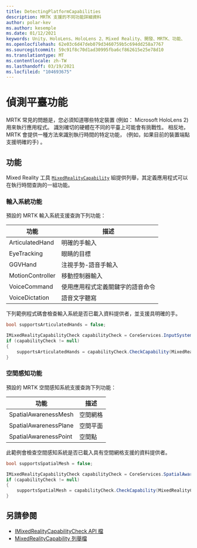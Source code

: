 ```yaml
---
title: DetectingPlatformCapabilities
description: MRTK 支援的不同功能詳細資料
author: polar-kev
ms.author: kesemple
ms.date: 01/12/2021
keywords: Unity、HoloLens、HoloLens 2、Mixed Reality、開發、MRTK、功能、
ms.openlocfilehash: 62e03c6d47deb079d3460759b5c694dd258a7767
ms.sourcegitcommit: 59c91f8c70d1ad30995fba6cf862615e25e78d10
ms.translationtype: MT
ms.contentlocale: zh-TW
ms.lasthandoff: 03/19/2021
ms.locfileid: "104693675"
---
```

# <a name="detecting-platform-capabilities"></a>偵測平臺功能

MRTK 常見的問題是，您必須知道哪些特定裝置 (例如： Microsoft HoloLens 2) 用來執行應用程式。 識別確切的硬體在不同的平臺上可能會有挑戰性。 相反地，MRTK 會提供一種方法來識別執行時間的特定功能， (例如，如果目前的裝置端點支援明確的手) 。

## <a name="capabilities"></a>功能

Mixed Reality 工具 [`MixedRealityCapability`](xref:Microsoft.MixedReality.Toolkit.MixedRealityCapability) 組提供列舉，其定義應用程式可以在執行時間查詢的一組功能。

### <a name="input-system-capabilities"></a>輸入系統功能

預設的 MRTK 輸入系統支援查詢下列功能：

| 功能 | 描述 |
|---|---|
| ArticulatedHand | 明確的手輸入 |
| EyeTracking | 眼睛的目標 |
| GGVHand | 注視手勢-語音手輸入 |
| MotionController | 移動控制器輸入 |
| VoiceCommand | 使用應用程式定義關鍵字的語音命令 |
| VoiceDictation | 語音文字聽寫 |

下列範例程式碼會檢查輸入系統是否已載入資料提供者，並支援具明確的手。

```c#
bool supportsArticulatedHands = false;

IMixedRealityCapabilityCheck capabilityCheck = CoreServices.InputSystem as IMixedRealityCapabilityCheck;
if (capabilityCheck != null)
{
    supportsArticulatedHands = capabilityCheck.CheckCapability(MixedRealityCapability.ArticulatedHand);
}
```

### <a name="spatial-awareness-capabilities"></a>空間感知功能

預設的 MRTK 空間感知系統支援查詢下列功能：

| 功能 | 描述 |
|---|---|
| SpatialAwarenessMesh | 空間網格 |
| SpatialAwarenessPlane | 空間平面 |
| SpatialAwarenessPoint | 空間點 |

此範例會檢查空間感知系統是否已載入具有空間網格支援的資料提供者。

```c#
bool supportsSpatialMesh = false;

IMixedRealityCapabilityCheck capabilityCheck = CoreServices.SpatialAwarenessSystem as IMixedRealityCapabilityCheck;
if (capabilityCheck != null)
{
    supportsSpatialMesh = capabilityCheck.CheckCapability(MixedRealityCapability.SpatialAwarenessMesh);
}
```

## <a name="see-also"></a>另請參閱

- [IMixedRealityCapabilityCheck API 檔](xref:Microsoft.MixedReality.Toolkit.IMixedRealityCapabilityCheck)
- [MixedRealityCapability 列舉檔](xref:Microsoft.MixedReality.Toolkit.MixedRealityCapability)
